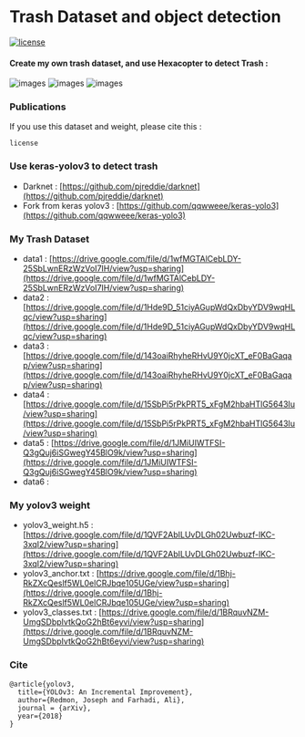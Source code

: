 # Trash Dataset and object detection
[![license](https://img.shields.io/github/license/mashape/apistatus.svg)](LICENSE)

#### Create my own trash dataset, and use Hexacopter to detect Trash : 
![images](https://github.com/LiaoSteve/Trash-Dataset-and-object-detection/blob/master/result/result1.PNG)
![images](https://github.com/LiaoSteve/Trash-Dataset-and-object-detection/blob/master/result/result2.PNG)
![images](https://github.com/LiaoSteve/Trash-Dataset-and-object-detection/blob/master/result/result3.PNG)
### Publications
If you use this dataset and weight, please cite this : 
```
license
```
### Use keras-yolov3 to detect trash
* Darknet : [https://github.com/pjreddie/darknet](https://github.com/pjreddie/darknet)
* Fork from keras yolov3 : [https://github.com/qqwweee/keras-yolo3](https://github.com/qqwweee/keras-yolo3)
  
### My Trash Dataset
* data1 : [https://drive.google.com/file/d/1wfMGTAlCebLDY-25SbLwnERzWzVoI7IH/view?usp=sharing](https://drive.google.com/file/d/1wfMGTAlCebLDY-25SbLwnERzWzVoI7IH/view?usp=sharing)
* data2 : [https://drive.google.com/file/d/1Hde9D_51ciyAGupWdQxDbyYDV9wqHLqc/view?usp=sharing](https://drive.google.com/file/d/1Hde9D_51ciyAGupWdQxDbyYDV9wqHLqc/view?usp=sharing)
* data3 : [https://drive.google.com/file/d/143oaiRhyheRHvU9Y0jcXT_eF0BaGaqap/view?usp=sharing](https://drive.google.com/file/d/143oaiRhyheRHvU9Y0jcXT_eF0BaGaqap/view?usp=sharing)
* data4 : [https://drive.google.com/file/d/15SbPi5rPkPRT5_xFgM2hbaHTlG5643Iu/view?usp=sharing](https://drive.google.com/file/d/15SbPi5rPkPRT5_xFgM2hbaHTlG5643Iu/view?usp=sharing)
* data5 : [https://drive.google.com/file/d/1JMiUIWTFSI-Q3gQuj6iSGwegY45BlO9k/view?usp=sharing](https://drive.google.com/file/d/1JMiUIWTFSI-Q3gQuj6iSGwegY45BlO9k/view?usp=sharing)
* data6 : []()
### My yolov3 weight
* yolov3_weight.h5 : [https://drive.google.com/file/d/1QVF2AbILUvDLGh02Uwbuzf-lKC-3xqI2/view?usp=sharing](https://drive.google.com/file/d/1QVF2AbILUvDLGh02Uwbuzf-lKC-3xqI2/view?usp=sharing)
* yolov3_anchor.txt : [https://drive.google.com/file/d/1Bhj-RkZXcQeslf5WL0elCRJbqe105UGe/view?usp=sharing](https://drive.google.com/file/d/1Bhj-RkZXcQeslf5WL0elCRJbqe105UGe/view?usp=sharing)
* yolov3_classes.txt : [https://drive.google.com/file/d/1BRquvNZM-UmgSDbpIvtkQoG2hBt6eyvi/view?usp=sharing](https://drive.google.com/file/d/1BRquvNZM-UmgSDbpIvtkQoG2hBt6eyvi/view?usp=sharing)
### Cite
```
@article{yolov3,
  title={YOLOv3: An Incremental Improvement},
  author={Redmon, Joseph and Farhadi, Ali},
  journal = {arXiv},
  year={2018}
}
```
